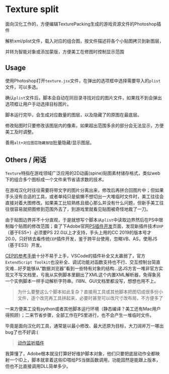 # Texture split

面向汉化工作的，方便编辑TexturePacking生成的游戏资源文件的Photoshop插件

解析xml/plist文件，载入对应的组合图，按文件描述将各个小贴图拷贝到新图层，

并转为智能对象或添加蒙版，方便美工在修图时控制显示范围

## Usage

使用Photoshop打开`texture.jsx`文件，在弹出的选项框中选择需要导入的`plist`文件，可以多选。

确认`plist`文件后，脚本会自动在同目录寻找对应的图片文件，如果找不到会弹出选项框让用户手动选择目标图片。

脚本运行完毕，会生成对应数量的图层，以及隐藏了的原图在最底层。

修改贴图时只要修改该图层内的像素，如果超出范围多余的部分会无法显示，方便美工及时调整。

善用`alt+对应图层隐藏按钮`批量隐藏/显示图层。

## Others / 闲话

`Texture`特指在游戏领域广泛应用的2D动画(spine)贴图素材储存格式，类似web下的组合多个图标成一个文件来节省请求数的技术。

在游戏汉化时往往需要将带文字的图片分离出来，修改后再拼合回图片中；但如果手头没有合适的工具，或者单纯只是偷懒不想切出一大堆临时文件时，美工往往会直接对着大图修改。如果美工比较熟练且细心那么并没有什么问题，但新手美工往往很容易就把图修到范围外去了，到游戏里就看见贴图被奇怪地裁了一刀。

由于贴图边界并不十分直观，于是就想写个脚本从`plist`中读取边界然后在PS中限制每个贴图的修改范围；查了下Adobe官网[PS插件开发](https://www.adobe.io/photoshop/)页面，发现新插件技术`UXP`（基于ES5+）必须要PS 22.0以上才支持，手头上用的CC 2019的版本号才20.0，只好转去看传统`CEP`插件开发，鉴于跨平台使用，忽略VB、AS，使用JS（基于ES3）开发。

[CEP的参考手册](https://www.adobe.com/devnet/photoshop/scripting.html)十分不易于上手，VSCode的插件补全又太羸弱了，官方`ExtendScript Toolkit`也没补全、调试功能对函数支持也不行、交互控制台简直灾难…好歹能够从“数据浏览器”看到一些特有对象的结构…这JS方言一堆非官方实现又不写文档里，亏我从实例脚本里翻出了XML这个内置XML解析器，免得象另一个实例脚本一样手动解析字符串。I18N、GUI文档里都没写，想想也用不上。

> 为什么要整这么个脚本如此复杂？直接用工具或其他脚本把图切成很多份小文件，逐个改完再工具拼起来，必要时甚至可以改尺寸改布局，不方便多了

一来方便美工没有python或者其他脚本运行环境（静态编译？美工还有Mac用户得照顾）；二来节省步骤，全部工作在PS里进行，也不会产生一堆临时文件。

毕竟是面向汉化的工具，通常是以最小修改、最大还原为目标，大刀阔斧万一哪出bug了也不好调:(

> [动作监听插件](https://helpx.adobe.com/photoshop/kb/downloadable-plugins-and-content.html#ScriptingListenerplugin)

我算懂了，Adobe根本就没打算好好维护脚本对象，他们只要把底层动作全都映射一个ID上，脚本就拿着这些ID喂给PS当做函数调用，功能固然是能跟上版本，但也不比直接调用DLL简单多少。
